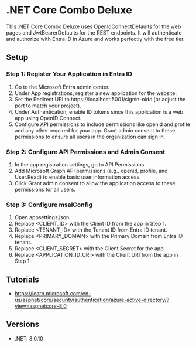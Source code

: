 # .NET Core Combo Deluxe

This .NET Core Combo Deluxe uses OpenIdConnectDefaults for the web pages and JwtBearerDefaults for the REST endpoints. It will authenticate and authorize with Entra ID in Azure and works perfectly with the free tier. 

## Setup

### Step 1: Register Your Application in Entra ID
1. Go to the Microsoft Entra admin center.
1. Under App registrations, register a new application for the website.
1. Set the Redirect URI to https://localhost:5001/signin-oidc (or adjust the port to match your project).
1. Under Authentication, enable ID tokens since this application is a web app using OpenID Connect.
1. Configure API permissions to include permissions like openid and profile and any other required for your app. Grant admin consent to these permissions to ensure all users in the organization can sign in.

### Step 2: Configure API Permissions and Admin Consent
1. In the app registration settings, go to API Permissions.
1. Add Microsoft Graph API permissions (e.g., openid, profile, and User.Read) to enable basic user information access.
1. Click Grant admin consent to allow the application access to these permissions for all users.

### Step 3: Configure msalConfig
1. Open appsettings.json
1. Replace <CLIENT_ID> with the Client ID from the app in Step 1.
1. Replace <TENANT_ID> with the Tenant ID from Entra ID tenant.
1. Replace <PRIMARY_DOMAIN> with the Primary Domain from Entra ID tenant.
1. Replace <CLIENT_SECRET> with the Client Secret for the app.
1. Replace <APPLICATION_ID_URI> with the Client URI from the app in Step 1.

## Tutorials
* https://learn.microsoft.com/en-us/aspnet/core/security/authentication/azure-active-directory/?view=aspnetcore-8.0

## Versions
* .NET: 8.0.10
